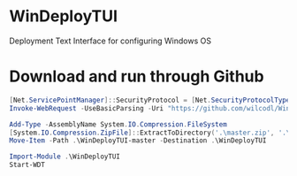 # WinDeployTUI
Deployment Text Interface for configuring Windows OS

# Download and run through Github
```powershell
[Net.ServicePointManager]::SecurityProtocol = [Net.SecurityProtocolType]::Tls12
Invoke-WebRequest -UseBasicParsing -Uri "https://github.com/wilcodl/WinDeployTUI/archive/master.zip" -OutFile '.\master.zip'

Add-Type -AssemblyName System.IO.Compression.FileSystem
[System.IO.Compression.ZipFile]::ExtractToDirectory('.\master.zip', '.\')
Move-Item -Path .\WinDeployTUI-master -Destination .\WinDeployTUI

Import-Module .\WinDeployTUI
Start-WDT
```